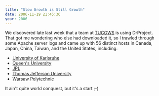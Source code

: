 ```yaml
---
title: "Slow Growth is Still Growth"
date: 2006-11-19 21:45:36
year: 2006
---
```

We discovered late last week that a team at <a href="http://www.tucowsinc.com/">TUCOWS</a> is using DrProject.  That got me wondering who else had downloaded it, so I trawled through some Apache server logs and came up with 56 distinct hosts in Canada, Japan, China, Taiwan, and the United States, including:
<ul>
	<li><a href="http://www.uni-karlsruhe.de/">University of Karlsruhe</a></li>
	<li><a href="http://www.queensu.ca">Queen's University</a></li>
	<li><a href="http://jpl.nasa.gov">JPL</a></li>
	<li><a href="http://www.jefferson.edu">Thomas Jefferson University</a></li>
	<li><a href="http://www.pw.edu.pl">Warsaw Polytechnic</a></li>
</ul>
It ain't quite world conquest, but it's a start ;-)
